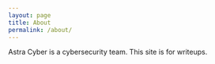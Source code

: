 ```yaml
---
layout: page
title: About
permalink: /about/
---
```


Astra Cyber is a cybersecurity team.
This site is for writeups.

